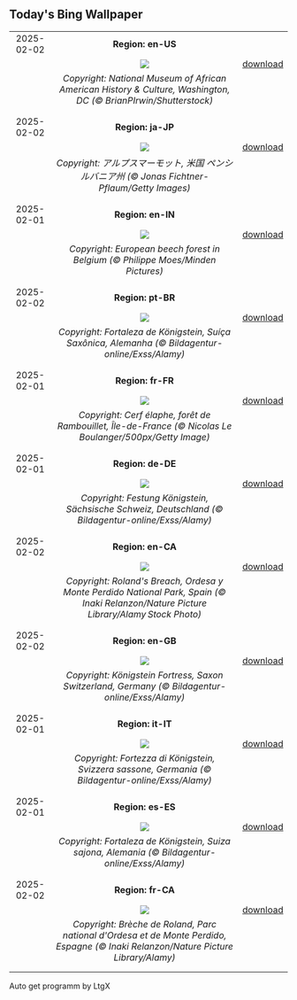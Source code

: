## Today's Bing Wallpaper
|      |      |      |
| :----: | :----: | :----: |
|2025-02-02|**Region: en-US**||
||![](https://www.bing.com/th?id=OHR.AfricanMuseumDC_EN-US9749048351_UHD.jpg&pid=hp&w=1152&h=648&rs=1&c=4)| [download](https://www.bing.com/th?id=OHR.AfricanMuseumDC_EN-US9749048351_UHD.jpg)|
||*Copyright: National Museum of African American History & Culture, Washington, DC (© BrianPIrwin/Shutterstock)*
||
|||
|2025-02-02|**Region: ja-JP**||
||![](https://www.bing.com/th?id=OHR.AustriaMarmot_JA-JP6210470300_UHD.jpg&pid=hp&w=1152&h=648&rs=1&c=4)| [download](https://www.bing.com/th?id=OHR.AustriaMarmot_JA-JP6210470300_UHD.jpg)|
||*Copyright: アルプスマーモット, 米国 ペンシルバニア州 (© Jonas Fichtner-Pflaum/Getty Images)*
||
|||
|2025-02-01|**Region: en-IN**||
||![](https://www.bing.com/th?id=OHR.FrostedBeech_EN-IN2659852695_UHD.jpg&pid=hp&w=1152&h=648&rs=1&c=4)| [download](https://www.bing.com/th?id=OHR.FrostedBeech_EN-IN2659852695_UHD.jpg)|
||*Copyright: European beech forest in Belgium (© Philippe Moes/Minden Pictures)*
||
|||
|2025-02-02|**Region: pt-BR**||
||![](https://www.bing.com/th?id=OHR.FestungKonigsteinElbsandsteingebirge_PT-BR1918003358_UHD.jpg&pid=hp&w=1152&h=648&rs=1&c=4)| [download](https://www.bing.com/th?id=OHR.FestungKonigsteinElbsandsteingebirge_PT-BR1918003358_UHD.jpg)|
||*Copyright: Fortaleza de Königstein, Suíça Saxônica, Alemanha (© Bildagentur-online/Exss/Alamy)*
||
|||
|2025-02-01|**Region: fr-FR**||
||![](https://www.bing.com/th?id=OHR.DeerForest_FR-FR6532705920_UHD.jpg&pid=hp&w=1152&h=648&rs=1&c=4)| [download](https://www.bing.com/th?id=OHR.DeerForest_FR-FR6532705920_UHD.jpg)|
||*Copyright: Cerf élaphe, forêt de Rambouillet,  Île-de-France (© Nicolas Le Boulanger/500px/Getty Image)*
||
|||
|2025-02-01|**Region: de-DE**||
||![](https://www.bing.com/th?id=OHR.FestungKonigsteinElbsandsteingebirge_DE-DE4868440436_UHD.jpg&pid=hp&w=1152&h=648&rs=1&c=4)| [download](https://www.bing.com/th?id=OHR.FestungKonigsteinElbsandsteingebirge_DE-DE4868440436_UHD.jpg)|
||*Copyright: Festung Königstein, Sächsische Schweiz, Deutschland (© Bildagentur-online/Exss/Alamy)*
||
|||
|2025-02-02|**Region: en-CA**||
||![](https://www.bing.com/th?id=OHR.OrdesaSpain_EN-CA2671146854_UHD.jpg&pid=hp&w=1152&h=648&rs=1&c=4)| [download](https://www.bing.com/th?id=OHR.OrdesaSpain_EN-CA2671146854_UHD.jpg)|
||*Copyright: Roland's Breach, Ordesa y Monte Perdido National Park, Spain (© Inaki Relanzon/Nature Picture Library/Alamy Stock Photo)*
||
|||
|2025-02-02|**Region: en-GB**||
||![](https://www.bing.com/th?id=OHR.FestungKonigsteinElbsandsteingebirge_EN-GB4405687940_UHD.jpg&pid=hp&w=1152&h=648&rs=1&c=4)| [download](https://www.bing.com/th?id=OHR.FestungKonigsteinElbsandsteingebirge_EN-GB4405687940_UHD.jpg)|
||*Copyright: Königstein Fortress, Saxon Switzerland, Germany (© Bildagentur-online/Exss/Alamy)*
||
|||
|2025-02-01|**Region: it-IT**||
||![](https://www.bing.com/th?id=OHR.FestungKonigsteinElbsandsteingebirge_IT-IT3107556613_UHD.jpg&pid=hp&w=1152&h=648&rs=1&c=4)| [download](https://www.bing.com/th?id=OHR.FestungKonigsteinElbsandsteingebirge_IT-IT3107556613_UHD.jpg)|
||*Copyright: Fortezza di Königstein, Svizzera sassone, Germania (© Bildagentur-online/Exss/Alamy)*
||
|||
|2025-02-01|**Region: es-ES**||
||![](https://www.bing.com/th?id=OHR.FestungKonigsteinElbsandsteingebirge_ES-ES5179656968_UHD.jpg&pid=hp&w=1152&h=648&rs=1&c=4)| [download](https://www.bing.com/th?id=OHR.FestungKonigsteinElbsandsteingebirge_ES-ES5179656968_UHD.jpg)|
||*Copyright: Fortaleza de Königstein, Suiza sajona, Alemania (© Bildagentur-online/Exss/Alamy)*
||
|||
|2025-02-02|**Region: fr-CA**||
||![](https://www.bing.com/th?id=OHR.OrdesaSpain_FR-CA6304329338_UHD.jpg&pid=hp&w=1152&h=648&rs=1&c=4)| [download](https://www.bing.com/th?id=OHR.OrdesaSpain_FR-CA6304329338_UHD.jpg)|
||*Copyright: Brèche de Roland, Parc national d'Ordesa et de Monte Perdido, Espagne (© Inaki Relanzon/Nature Picture Library/Alamy)*
||
|||

Auto get programm by LtgX
